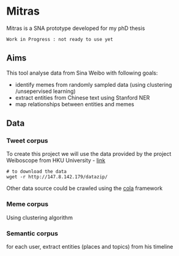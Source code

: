 # Mitras

Mitras is a SNA prototype developed for my phD thesis
	
	Work in Progress : not ready to use yet

## Aims
This tool analyse data from Sina Weibo with following goals:

* identify memes from randomly sampled data (using clustering /unsepervised learning) 
* extract entities from Chinese text using Stanford NER
* map relationships between entities and memes


## Data

### Tweet corpus 
To create this project we will use the data provided by the project Weiboscope from HKU University - [link](http://147.8.142.179/datazip/)

	# to download the data
	wget -r http://147.8.142.179/datazip/

Other data source could be crawled using the [cola](https://github.com/chineking/cola) framework 


### Meme corpus
Using clustering algorithm

### Semantic corpus
for each user, extract entities (places and topics) from his timeline 